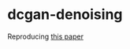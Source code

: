 # dcgan-denoising
Reproducing [this paper]([https://link-url-here.org](https://stanford.edu/class/ee367/Winter2017/yan_wang_ee367_win17_report.pdf))
